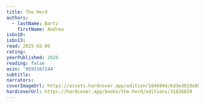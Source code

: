 ```yaml
---
title: The Herd
authors:
  - lastName: Bartz
    firstName: Andrea
isbn10:
isbn13:
read: 2025-02-09
rating:
yearPublished: 2020
reading: false
asin: '0593167244'
subtitle:
narrators:
coverImageUrl: https://assets.hardcover.app/edition/1846894/6d3ed92de8971def2c94c8b8ce0c9054ba111aaa.jpeg
hardcoverUrl: https://hardcover.app/books/the-herd/editions/31826839
---
```


